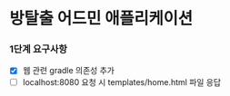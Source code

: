 # 방탈출 어드민 애플리케이션

### 1단계 요구사항
- [x] 웹 관련 gradle 의존성 추가
- [ ] localhost:8080 요청 시 templates/home.html 파일 응답
